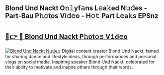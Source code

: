 ## Blond Und Nackt O𝚗𝚕yf𝚊ns L𝚎a𝚔ed N𝚞𝚍es - Part-Bau P𝚑𝚘tos Vi𝚍𝚎o - H𝚘𝚝 Part L𝚎a𝚔s EPSnz

# <h2><a href="http://kf5km55.oniu.top/?m=Blond+Und+Nackt">🔗👉 🔴 Blond Und Nackt P𝚑ot𝚘𝚜 V𝚒d𝚎o</a></h2>

[![Blond Und Nackt Nu𝚍e𝚜](https://i.imgur.com/0qMVB7G.gif)](http://kf5km55.oniu.top/?m=Blond+Und+Nackt)
Digital content creator Blond Und Nackt, famed for sharing dance and lifestyle ideas, through performances and personal vlogs on social media. Inspiring speaker Blond Und Nackt, celebrated for their ability to motivate and inspire others through their words.  
